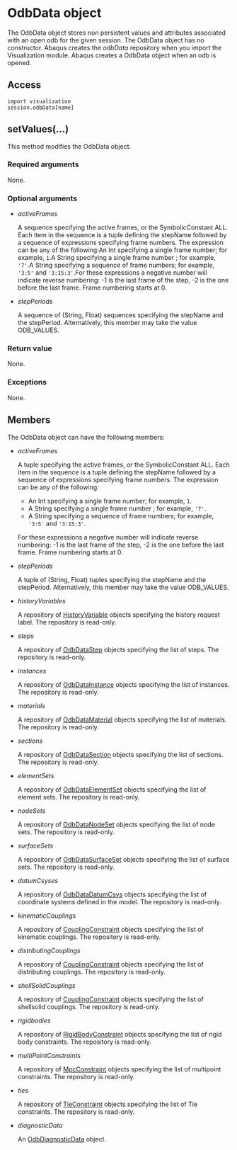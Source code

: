 # OdbData object

The OdbData object stores non persistent values and attributes associated with an open odb for the given session. The OdbData object has no constructor. Abaqus creates the *odbData* repository when you import the Visualization module. Abaqus creates a OdbData object when an odb is opened.

## Access

```
import visualization
session.odbData[name]
```

## setValues(...)



This method modifies the OdbData object.



### Required arguments

None.

### Optional arguments

- *activeFrames*

  A sequence specifying the active frames, or the SymbolicConstant ALL. Each item in the sequence is a tuple defining the stepName followed by a sequence of expressions specifying frame numbers. The expression can be any of the following:An Int specifying a single frame number; for example, `1`.A String specifying a single frame number ; for example, `'7'`.A String specifying a sequence of frame numbers; for example, `'3:5'` and `'3:15:3'`.For these expressions a negative number will indicate reverse numbering: -1 is the last frame of the step, -2 is the one before the last frame. Frame numbering starts at 0.

- *stepPeriods*

  A sequence of (String, Float) sequences specifying the stepName and the stepPeriod. Alternatively, this member may take the value ODB_VALUES.

### Return value

None.

### Exceptions

None.



## Members

The OdbData object can have the following members:

- *activeFrames*

  A tuple specifying the active frames, or the SymbolicConstant ALL. Each item in the sequence is a tuple defining the stepName followed by a sequence of expressions specifying frame numbers. The expression can be any of the following:

  - An Int specifying a single frame number; for example, `1`.
  - A String specifying a single frame number ; for example, `'7'`.
  - A String specifying a sequence of frame numbers; for example, `'3:5'` and `'3:15:3'`.

  For these expressions a negative number will indicate reverse numbering: -1 is the last frame of the step, -2 is the one before the last frame. Frame numbering starts at 0.

- *stepPeriods*

  A tuple of (String, Float) tuples specifying the stepName and the stepPeriod. Alternatively, this member may take the value ODB_VALUES.

- *historyVariables*

  A repository of [HistoryVariable](https://help.3ds.com/2022/english/DSSIMULIA_Established/SIMACAEKERRefMap/simaker-c-historyvariablepyc.htm?ContextScope=all) objects specifying the history request label. The repository is read-only.

- *steps*

  A repository of [OdbDataStep](https://help.3ds.com/2022/english/DSSIMULIA_Established/SIMACAEKERRefMap/simaker-c-odbdatasteppyc.htm?ContextScope=all) objects specifying the list of steps. The repository is read-only.

- *instances*

  A repository of [OdbDataInstance](https://help.3ds.com/2022/english/DSSIMULIA_Established/SIMACAEKERRefMap/simaker-c-odbdatainstancepyc.htm?ContextScope=all) objects specifying the list of instances. The repository is read-only.

- *materials*

  A repository of [OdbDataMaterial](https://help.3ds.com/2022/english/DSSIMULIA_Established/SIMACAEKERRefMap/simaker-c-odbdatamaterialpyc.htm?ContextScope=all) objects specifying the list of materials. The repository is read-only.

- *sections*

  A repository of [OdbDataSection](https://help.3ds.com/2022/english/DSSIMULIA_Established/SIMACAEKERRefMap/simaker-c-odbdatasectionpyc.htm?ContextScope=all) objects specifying the list of sections. The repository is read-only.

- *elementSets*

  A repository of [OdbDataElementSet](https://help.3ds.com/2022/english/DSSIMULIA_Established/SIMACAEKERRefMap/simaker-c-odbdataelementsetpyc.htm?ContextScope=all) objects specifying the list of element sets. The repository is read-only.

- *nodeSets*

  A repository of [OdbDataNodeSet](https://help.3ds.com/2022/english/DSSIMULIA_Established/SIMACAEKERRefMap/simaker-c-odbdatanodesetpyc.htm?ContextScope=all) objects specifying the list of node sets. The repository is read-only.

- *surfaceSets*

  A repository of [OdbDataSurfaceSet](https://help.3ds.com/2022/english/DSSIMULIA_Established/SIMACAEKERRefMap/simaker-c-odbdatasurfacesetpyc.htm?ContextScope=all) objects specifying the list of surface sets. The repository is read-only.

- *datumCsyses*

  A repository of [OdbDataDatumCsys](https://help.3ds.com/2022/english/DSSIMULIA_Established/SIMACAEKERRefMap/simaker-c-odbdatadatumcsyspyc.htm?ContextScope=all) objects specifying the list of coordinate systems defined in the model. The repository is read-only.

- *kinematicCouplings*

  A repository of [CouplingConstraint](https://help.3ds.com/2022/english/DSSIMULIA_Established/SIMACAEKERRefMap/simaker-c-couplingconstraintpyc.htm?ContextScope=all) objects specifying the list of kinematic couplings. The repository is read-only.

- *distributingCouplings*

  A repository of [CouplingConstraint](https://help.3ds.com/2022/english/DSSIMULIA_Established/SIMACAEKERRefMap/simaker-c-couplingconstraintpyc.htm?ContextScope=all) objects specifying the list of distributing couplings. The repository is read-only.

- *shellSolidCouplings*

  A repository of [CouplingConstraint](https://help.3ds.com/2022/english/DSSIMULIA_Established/SIMACAEKERRefMap/simaker-c-couplingconstraintpyc.htm?ContextScope=all) objects specifying the list of shellsolid couplings. The repository is read-only.

- *rigidbodies*

  A repository of [RigidBodyConstraint](https://help.3ds.com/2022/english/DSSIMULIA_Established/SIMACAEKERRefMap/simaker-c-rigidbodyconstraintpyc.htm?ContextScope=all) objects specifying the list of rigid body constraints. The repository is read-only.

- *multiPointConstraints*

  A repository of [MpcConstraint](https://help.3ds.com/2022/english/DSSIMULIA_Established/SIMACAEKERRefMap/simaker-c-mpcconstraintpyc.htm?ContextScope=all) objects specifying the list of multipoint constraints. The repository is read-only.

- *ties*

  A repository of [TieConstraint](https://help.3ds.com/2022/english/DSSIMULIA_Established/SIMACAEKERRefMap/simaker-c-tieconstraintpyc.htm?ContextScope=all) objects specifying the list of Tie constraints. The repository is read-only.

- *diagnosticData*

  An [OdbDiagnosticData](https://help.3ds.com/2022/english/DSSIMULIA_Established/SIMACAEKERRefMap/simaker-c-odbdiagnosticdatapyc.htm?ContextScope=all) object.